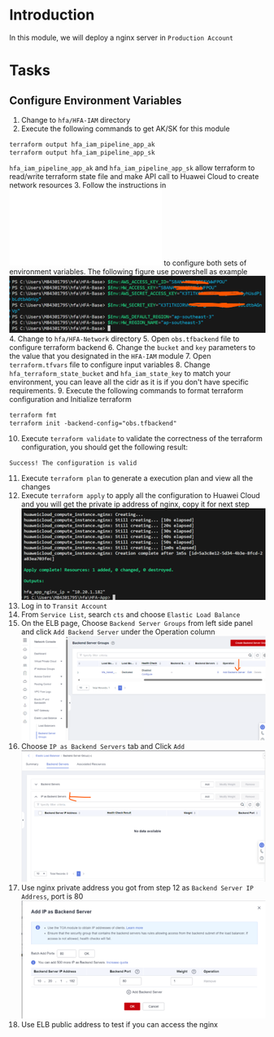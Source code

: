 # Introduction
In this module, we will deploy a nginx server in `Production Account`

# Tasks
## Configure Environment Variables
1. Change to `hfa/HFA-IAM` directory
2. Execute the following commands to get AK/SK for this module
```
terraform output hfa_iam_pipeline_app_ak
terraform output hfa_iam_pipeline_app_sk
```
`hfa_iam_pipeline_app_ak` and `hfa_iam_pipeline_app_sk` allow terraform to read/write terraform state file and make API call to Huawei Cloud to create network resources
3. Follow the instructions in ![Loal Environment Setup](./03_Local_Env_Setup.md#configure-environment-variables) to configure both sets of environment variables.
The following figure use powershell as example
![SetupEnvironmentVariables](./images/network/001_network_aksk_01.png)
4. Change to  `hfa/HFA-Network` directory
5. Open `obs.tfbackend` file to configure terraform backend
6. Change the `bucket` and `key` parameters to the value that you designated in the `HFA-IAM` module
7. Open `terraform.tfvars` file to configure input variables
8. Change `hfa_terraform_state_bucket` and `hfa_iam_state_key` to match your environment, you can leave all the cidr as it is if you don't have specific requirements.
9. Execute the following commands to format terraform configuration and Initialize terraform
```
terraform fmt
terraform init -backend-config="obs.tfbackend"
```
10. Execute `terraform validate` to validate the correctness of the terraform configuration, you should get the following result:
```
Success! The configuration is valid
```

11. Execute `terraform plan` to generate a execution plan and view all the changes
12. Execute `terraform apply` to apply all the configuration to Huawei Cloud and you will get the private ip address of nginx, copy it for next step
![nginxip](./images/App/01_nginx_ip_01.png)
13. Log in to `Transit Account`
14. From `Service List`, search `cts` and choose `Elastic Load Balance`
15. On the ELB page, Choose `Backend Server Groups` from left side panel and click `Add Backend Server` under the Operation column
![elb01](./images/App/02_elb_01.png)
16. Choose `IP as Backend Servers` tab and Click `Add`
![elb02](./images/App/02_elb_02.png)
17. Use nginx private address you got from step 12 as `Backend Server IP Address`, port is 80
![elb03](./images/App/02_elb_03.png)
18. Use ELB public address to test if you can access the nginx